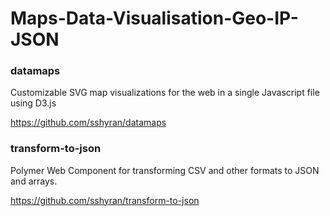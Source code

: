 # Maps-Data-Visualisation-Geo-IP-JSON


### datamaps
Customizable SVG map visualizations for the web in a single Javascript file using D3.js

https://github.com/sshyran/datamaps



### transform-to-json
Polymer Web Component for transforming CSV and other formats to JSON and arrays.

https://github.com/sshyran/transform-to-json







